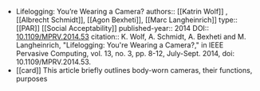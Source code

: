 - Lifelogging: You’re Wearing a Camera?
  authors:: [[Katrin Wolf]] , [[Albrecht Schmidt]], [[Agon Bexheti]], [[Marc Langheinrich]]
  type:: [[PAR]] [[Social Acceptability]] 
  published-year:: 2014
  DOI:: [10.1109/MPRV.2014.53](https://doi.org/10.1109/MPRV.2014.53)
  citation:: K. Wolf, A. Schmidt, A. Bexheti and M. Langheinrich, "Lifelogging: You're Wearing a Camera?," in IEEE Pervasive Computing, vol. 13, no. 3, pp. 8-12, July-Sept. 2014, doi: 10.1109/MPRV.2014.53.
- [[card]] This article briefly outlines body-worn cameras, their functions, purposes